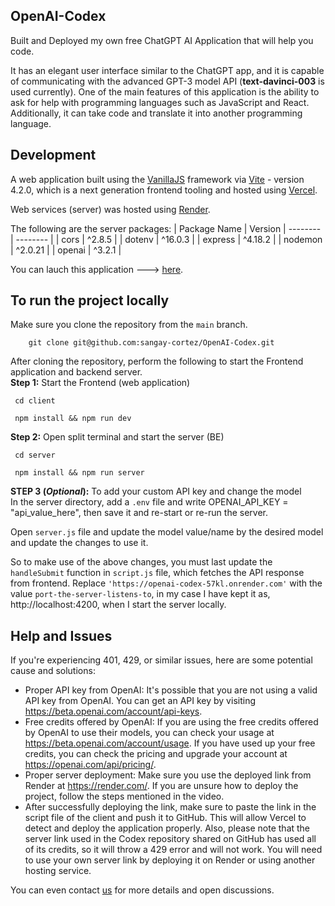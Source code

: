 ## OpenAI-Codex
Built and Deployed my own free ChatGPT AI Application that will help you code.

It has an elegant user interface similar to the ChatGPT app, and it is capable of communicating with the advanced GPT-3 model API (**text-davinci-003** is used currently).
One of the main features of this application is the ability to ask for help with programming languages such as JavaScript and React.
Additionally, it can take code and translate it into another programming language.

## Development
A web application built using the [VanillaJS](http://vanilla-js.com/) framework via [Vite](https://vitejs.dev/) - version 4.2.0, which is a next generation frontend tooling and hosted using [Vercel](https://vercel.com/).

Web services (server) was hosted using [Render](https://render.com/).

The following are the server packages:
| Package Name | Version
| -------- | -------- |
| cors | ^2.8.5 |
| dotenv | ^16.0.3 |
| express | ^4.18.2 |
| nodemon | ^2.0.21 |
| openai | ^3.2.1 |

You can lauch this application ---> <a href="https://open-ai-codex-coral.vercel.app/" target="_blank">here</a>.

## To run the project locally
Make sure you clone the repository from the `main` branch.
 ```git
     git clone git@github.com:sangay-cortez/OpenAI-Codex.git
 ```
 After cloning the repository, perform the following to start the Frontend application and backend server. <br />
 **Step 1:** Start the Frontend (web application)
 ```git
  cd client
 ```
 ```git
  npm install && npm run dev
 ```
 
 **Step 2:** Open split terminal and start the server (BE)
 ```git
  cd server
 ```
 ```git
  npm install && npm run server
 ```
 
 **STEP 3 (_Optional_):** To add your custom API key and change the model <br />
 In the server directory, add a `.env` file and write OPENAI_API_KEY = "api_value_here", then save it and re-start or re-run the server.
 
 Open `server.js` file and update the model value/name by the desired model and update the changes to use it.
 
 So to make use of the above changes, you must last update the `handleSubmit` function in `script.js` file, which fetches the API response from frontend.
 Replace `'https://openai-codex-57kl.onrender.com'` with the value `port-the-server-listens-to`, in my case I have kept it as,
 http://localhost:4200, when I start the server locally.

## Help and Issues
If you're experiencing 401, 429, or similar issues, here are some potential cause and solutions:
- Proper API key from OpenAI: It's possible that you are not using a valid API key from OpenAI. You can get an API key by visiting https://beta.openai.com/account/api-keys.
- Free credits offered by OpenAI: If you are using the free credits offered by OpenAI to use their models, you can check your usage at https://beta.openai.com/account/usage. If you have used up your free credits, you can check the pricing and upgrade your account at https://openai.com/api/pricing/.
- Proper server deployment: Make sure you use the deployed link from Render at https://render.com/. If you are unsure how to deploy the project, follow the steps mentioned in the video.
- After successfully deploying the link, make sure to paste the link in the script file of the client and push it to GitHub. This will allow Vercel to detect and deploy the application properly. Also, please note that the server link used in the Codex repository shared on GitHub has used all of its credits, so it will throw a 429 error and will not work. You will need to use your own server link by deploying it on Render or using another hosting service.

You can even contact [us](mailto:sangay9yonten@gmail.com) for more details and open discussions.
